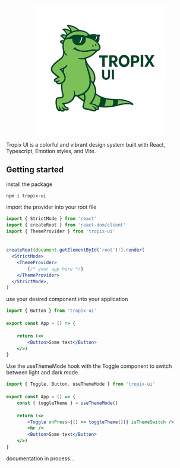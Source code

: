     
<p align="center">
    <img
        max-width="350px"
        width="350px"
        alt="Tropix UI is a colorful and vibrant design system built with React, Typescript, Emotion styles, and Vite."
        src="https://raw.githubusercontent.com/eduardo-talavera/tropix-ui/main/static/tropix-iguana-logo.png"
    >
</p>

Tropix UI is a colorful and vibrant design system built with React, Typescript, Emotion styles, and Vite.

## Getting started


install the package

```shell
npm i tropix-ui
```


import the provider into your root file

```jsx
import { StrictMode } from 'react'
import { createRoot } from 'react-dom/client'
import { ThemeProvider } from 'tropix-ui'


createRoot(document.getElementById('root')!).render(
  <StrictMode>
    <ThemeProvider>
        {/* your app here */}
    </ThemeProvider>
  </StrictMode>,
)
```



use your desired component into your application

```jsx
import { Button } from 'tropix-ui'

export const App = () => {

    return (<>
        <Button>Some text</Button>     
    </>)
}
```



Use the useThemeMode hook with the Toggle component to switch between light and dark mode.

```jsx
import { Toggle, Button, useThemeMode } from 'tropix-ui'

export const App = () => {
    const { toggleTheme } = useThemeMode()

    return (<>
        <Toggle onPress={() => toggleTheme())} isThemeSwitch />
        <hr />
        <Button>Some text</Button>     
    </>)
}
```


documentation in process...


